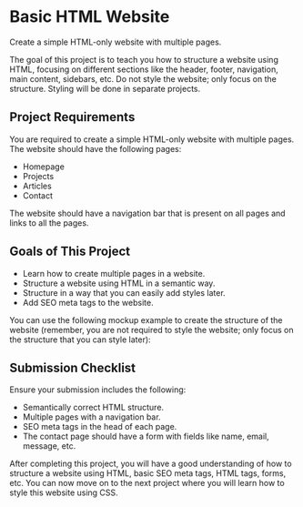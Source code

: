 # Basic HTML Website

Create a simple HTML-only website with multiple pages.

The goal of this project is to teach you how to structure a website using HTML, focusing on different sections like the header, footer, navigation, main content, sidebars, etc. Do not style the website; only focus on the structure. Styling will be done in separate projects.

## Project Requirements

You are required to create a simple HTML-only website with multiple pages. The website should have the following pages:

- Homepage
- Projects
- Articles
- Contact

The website should have a navigation bar that is present on all pages and links to all the pages.

## Goals of This Project

- Learn how to create multiple pages in a website.
- Structure a website using HTML in a semantic way.
- Structure in a way that you can easily add styles later.
- Add SEO meta tags to the website.

You can use the following mockup example to create the structure of the website (remember, you are not required to style the website; only focus on the structure that you can style later):

## Submission Checklist

Ensure your submission includes the following:

- Semantically correct HTML structure.
- Multiple pages with a navigation bar.
- SEO meta tags in the head of each page.
- The contact page should have a form with fields like name, email, message, etc.

After completing this project, you will have a good understanding of how to structure a website using HTML, basic SEO meta tags, HTML tags, forms, etc. You can now move on to the next project where you will learn how to style this website using CSS.